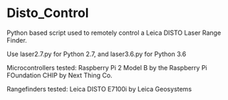 # Disto_Control
 Python based script used to remotely control a Leica DISTO Laser Range Finder.

 Use laser2.7.py for Python 2.7, and laser3.6.py for Python 3.6

 Microcontrollers tested:
 Raspberry Pi 2 Model B by the Raspberry Pi FOundation
 CHIP by Next Thing Co.

 Rangefinders tested:
Leica DISTO E7100i by Leica Geosystems

